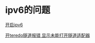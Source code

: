 # ipv6的问题
[开启ipv6](https://github.com/XX-net/XX-Net/issues/6918#issuecomment-335667804)

[开teredo隧道报错 显示未能打开隧道适配器](https://github.com/XX-net/XX-Net/issues/8739)